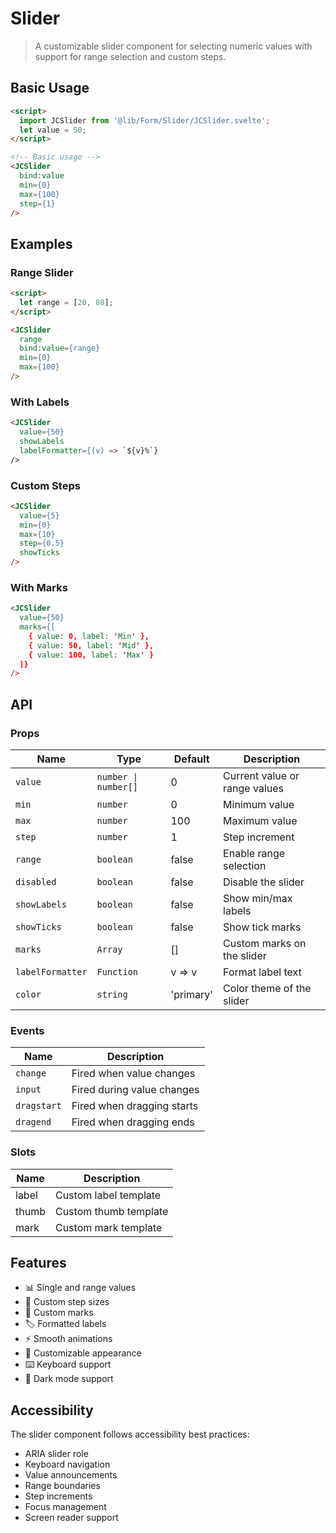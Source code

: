 # Slider

> A customizable slider component for selecting numeric values with support for range selection and custom steps.

## Basic Usage

```html
<script>
  import JCSlider from '@lib/Form/Slider/JCSlider.svelte';
  let value = 50;
</script>

<!-- Basic usage -->
<JCSlider
  bind:value
  min={0}
  max={100}
  step={1}
/>
```

## Examples

### Range Slider

```html
<script>
  let range = [20, 80];
</script>

<JCSlider
  range
  bind:value={range}
  min={0}
  max={100}
/>
```

### With Labels

```html
<JCSlider
  value={50}
  showLabels
  labelFormatter={(v) => `${v}%`}
/>
```

### Custom Steps

```html
<JCSlider
  value={5}
  min={0}
  max={10}
  step={0.5}
  showTicks
/>
```

### With Marks

```html
<JCSlider
  value={50}
  marks={[
    { value: 0, label: 'Min' },
    { value: 50, label: 'Mid' },
    { value: 100, label: 'Max' }
  ]}
/>
```

## API

### Props

| Name | Type | Default | Description |
|------|------|---------|-------------|
| `value` | `number \| number[]` | 0 | Current value or range values |
| `min` | `number` | 0 | Minimum value |
| `max` | `number` | 100 | Maximum value |
| `step` | `number` | 1 | Step increment |
| `range` | `boolean` | false | Enable range selection |
| `disabled` | `boolean` | false | Disable the slider |
| `showLabels` | `boolean` | false | Show min/max labels |
| `showTicks` | `boolean` | false | Show tick marks |
| `marks` | `Array` | [] | Custom marks on the slider |
| `labelFormatter` | `Function` | v => v | Format label text |
| `color` | `string` | 'primary' | Color theme of the slider |

### Events

| Name | Description |
|------|-------------|
| `change` | Fired when value changes |
| `input` | Fired during value changes |
| `dragstart` | Fired when dragging starts |
| `dragend` | Fired when dragging ends |

### Slots

| Name | Description |
|------|-------------|
| label | Custom label template |
| thumb | Custom thumb template |
| mark | Custom mark template |

## Features

- 📊 Single and range values
- 📏 Custom step sizes
- 🎯 Custom marks
- 🏷️ Formatted labels
- ⚡ Smooth animations
- 🎨 Customizable appearance
- ⌨️ Keyboard support
- 🌙 Dark mode support


## Accessibility

The slider component follows accessibility best practices:

- ARIA slider role
- Keyboard navigation
- Value announcements
- Range boundaries
- Step increments
- Focus management
- Screen reader support 